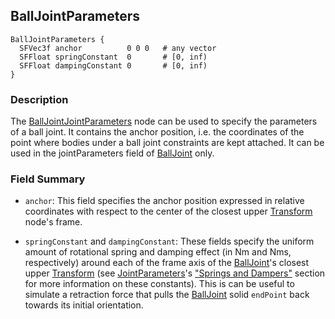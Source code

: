 ## BallJointParameters

```
BallJointParameters {
  SFVec3f anchor          0 0 0   # any vector
  SFFloat springConstant  0       # [0, inf)
  SFFloat dampingConstant 0       # [0, inf)
}
```

### Description

The [BallJointJointParameters](#balljointparameters) node can be used to specify the parameters of a ball joint.
It contains the anchor position, i.e. the coordinates of the point where bodies under a ball joint constraints are kept attached.
It can be used in the jointParameters field of [BallJoint](balljoint.md) only.

### Field Summary

- `anchor`: This field specifies the anchor position expressed in relative
coordinates with respect to the center of the closest upper [Transform](transform.md) node's frame.

- `springConstant` and `dampingConstant`: These fields specify the uniform amount
of rotational spring and damping effect (in Nm and Nms, respectively) around each of the frame axis of the
[BallJoint](balljoint.md)'s closest upper [Transform](transform.md) (see
[JointParameters](jointparameters.md)'s ["Springs and Dampers"](jointparameters.md#springs-and-dampers) section
for more information on these constants).
This is can be useful to simulate a retraction force that
pulls the [BallJoint](balljoint.md) solid `endPoint` back towards its initial
orientation.
